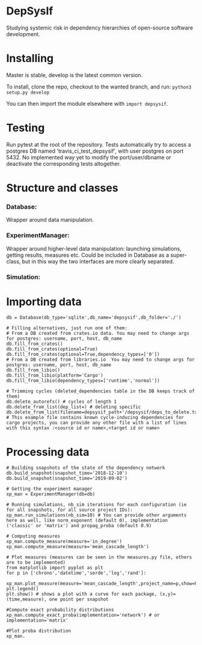 # DepSysIf

Studying systemic risk in dependency hierarchies of open-source software development.


# Installing

Master is stable, develop is the latest common version.

To install, clone the repo, checkout to the wanted branch, and run:
`python3 setup.py develop`

You can then import the module elsewhere with `import depsysif`.

# Testing

Run pytest at the root of the repository.
Tests automatically try to access a postgres DB named 'travis_ci_test_depsysif', with user postgres on port 5432.
No implemented way yet to modify the port/user/dbname or deactivate the corresponding tests altogether.


# Structure and classes

### Database:

Wrapper around data manipulation.

### ExperimentManager:

Wrapper around higher-level data manipulation: launching simulations, getting results, measures etc.
Could be included in Database as a super-class, but in this way the two interfaces are more clearly separated.

### Simulation:


# Importing data

```
db = Database(db_type='sqlite',db_name='depsysif',db_folder='./')

# Filling alternatives, just run one of them:
# From a DB created from crates.io data. You may need to change args for postgres: username, port, host, db_name
db.fill_from_crates()
db.fill_from_crates(optional=True)
db.fill_from_crates(optional=True,dependency_types=['0'])
# From a DB created from libraries.io  You may need to change args for postgres: username, port, host, db_name
db.fill_from_libio()
db.fill_from_libio(platform='Cargo')
db.fill_from_libio(dependency_types=['runtime','normal'])

# Trimming cycles (deleted_dependencies table in the DB keeps track of them)
db.delete_autorefs() # cycles of length 1
db.delete_from_list(dep_list=) # deleting specific
db.delete_from_list(filename=depsysif_path+'/depsysif/deps_to_delete.txt') # This example file contains known cycle-inducing dependencies for cargo projects, you can provide any other file with a list of lines with this syntax :<source id or name>,<target id or name>

```

# Processing data

```
# Building snapshots of the state of the dependency network
db.build_snapshot(snapshot_time='2018-12-10')
db.build_snapshot(snapshot_time='2019-09-02')

# Getting the experiment manager
xp_man = ExperimentManager(db=db)

# Running simulations, nb_sim iterations for each configuration (ie for all snapshots, for all source project IDs):
xp_man.run_simulations(nb_sim=10) # You can provide other arguments here as well, like norm_exponent (default 0), implementation ('classic' or 'matrix') and propag_proba (default 0.9)

# Computing measures
xp_man.compute_measure(measure='in_degree')
xp_man.compute_measure(measure='mean_cascade_length')

# Plot measures (measures can be seen in the measures.py file, others are to be implemented)
from matplotlib import pyplot as plt
for p in ['chrono','datetime','serde','log','rand']:
    xp_man.plot_measure(measure='mean_cascade_length',project_name=p,show=False)
plt.legend()
plt.show() # shows a plot with a curve for each package, (x,y)=(time,measure), one point per snapshot

#Compute exact probability distributions
xp_man.compute_exact_proba(implementation='network') # or implementation='matrix'

#Plot proba distribution
xp_man.
```

